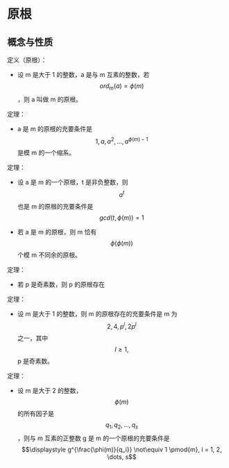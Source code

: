 # 原根

## 概念与性质

定义（原根）：

- 设 m 是大于 1 的整数，a 是与 m 互素的整数，若 $$ord_m(a) = \phi(m)$$，则 a 叫做 m 的原根。

定理：

- a 是 m 的原根的充要条件是 $$1, a, a^2, ..., a^{\phi(m)-1}$$ 是模 m 的一个缩系。

定理：

- 设 a 是 m 的一个原根，t 是非负整数，则 $$a^t$$ 也是 m 的原根的充要条件是 $$gcd(t, \phi(m)) = 1$$

- 若 a 是 m 的原根，则 m 恰有 $$\phi(\phi(m))$$ 个模 m 不同余的原根。

定理：

- 若 p 是奇素数，则 p 的原根存在

定理：

- 设 m 是大于 1 的整数，则 m 的原根存在的充要条件是 m 为 $$2, 4, p^l, 2p^l$$ 之一，其中 $$l \ge 1,$$ p 是奇素数。

定理：

- 设 m 是大于 2 的整数，$$\phi(m)$$ 的所有因子是 $$q_1, q_2, \dots, q_s$$，则与 m 互素的正整数 g 是 m 的一个原根的充要条件是 $$\displaystyle g^{\frac{\phi(m)}{q_i}} \not\equiv 1 \pmod{m}, i = 1, 2, \dots, s$$

